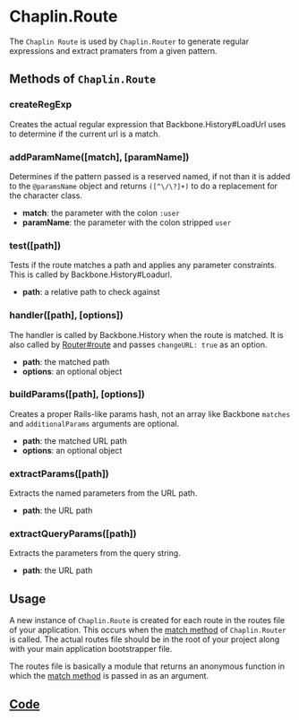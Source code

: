 # Chaplin.Route

The `Chaplin Route` is used by `Chaplin.Router` to generate regular expressions and extract pramaters from a given pattern.

## Methods of `Chaplin.Route`

<a name="createRegExp"></a>

### createRegExp

Creates the actual regular expression that Backbone.History#LoadUrl uses to determine if the current url is a match.


<a name="addParamName"></a>

### addParamName([match], [paramName])

Determines if the pattern passed is a reserved named, if not than it is added to the `@paramsName` object and returns `([^\/\?]+)` to do a replacement for the character class.

* **match**: the parameter with the colon `:user`
* **paramName**: the parameter with the colon stripped `user`


<a name="test"></a>

### test([path])

Tests if the route matches a path and applies any parameter constraints.  This is called by Backbone.History#Loadurl.

* **path**: a relative path to check against


<a name="handler"></a>

### handler([path], [options])

The handler is called by Backbone.History when the route is matched.  It is also called by [Router#route](/docs/router.html#routepath) and passes `changeURL: true` as an option.

* **path**: the matched path
* **options**: an optional object


<a name="buildParams"></a>

### buildParams([path], [options])

Creates a proper Rails-like params hash, not an array like Backbone `matches` and `additionalParams` arguments are optional.

* **path**: the matched URL path
* **options**: an optional object


<a name="extractParams"></a>

### extractParams([path])

Extracts the named parameters from the URL path.

* **path**: the URL path


<a name="extractQueryParams"></a>

### extractQueryParams([path])

Extracts the parameters from the query string.

* **path**: the URL path


## Usage

A new instance of `Chaplin.Route` is created for each route in the routes file of your application.  This occurs when the [match method](/docs/router.html#matchpattern-target-options) of `Chaplin.Router` is called. The actual routes file should be in the root of your project along with your main application bootstrapper file.

The routes file is basically a module that returns an anonymous function in which the [match method](/docs/router.html#matchpattern-target-options) is passed in as an argument.

## [Code](https://github.com/chaplinjs/chaplin/blob/master/src/chaplin/lib/route.coffee)
